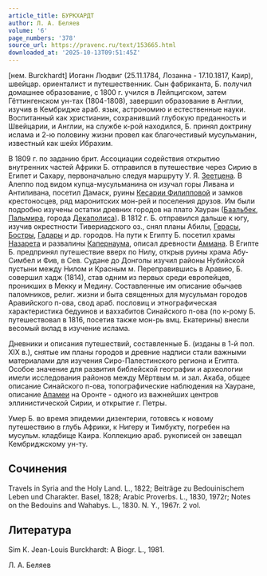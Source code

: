 ```yaml
---
article_title: БУРКХАРДТ
author: Л. А. Беляев
volume: '6'
page_numbers: '378'
source_url: https://pravenc.ru/text/153665.html
downloaded_at: '2025-10-13T09:51:45Z'
---
```


[нем. Burckhardt] Иоганн Людвиг (25.11.1784, Лозанна - 17.10.1817, Каир), швейцар. ориенталист и путешественник. Сын фабриканта, Б. получил домашнее образование, с 1800 г. учился в Лейпцигском, затем Гёттингенском ун-тах (1804-1808), завершил образование в Англии, изучив в Кембридже араб. язык, астрономию и естественные науки. Воспитанный как христианин, сохранивший глубокую преданность и Швейцарии, и Англии, на службе к-рой находился, Б. принял доктрину ислама и 2-ю половину жизни провел как благочестивый мусульманин, известный как шейх Ибрахим.

В 1809 г. по заданию брит. Ассоциации содействия открытию внутренних частей Африки Б. отправился в путешествие через Сирию в Египет и Сахару, первоначально следуя маршруту У. Я. [Зеетцена](https://pravenc.ru/text/Зеетцена.html). В Алеппо под видом купца-мусульманина он изучал горы Ливана и Антиливана, посетил Дамаск, руины [Кесарии Филипповой](<https://pravenc.ru/text/Кесарии Филипповой.html>) и замков крестоносцев, ряд маронитских мон-рей и поселения друзов. Им были подробно изучены остатки древних городов на плато Хауран ([Баальбек](https://pravenc.ru/text/Баальбек.html), [Пальмира](https://pravenc.ru/text/Пальмира.html), города [Декаполиса](https://pravenc.ru/text/Декаполиса.html)). В 1812 г. Б. отправился дальше к югу, изучив окрестности Тивериадского оз., снял планы Абилы, [Герасы](https://pravenc.ru/text/Герасы.html), [Бостры](https://pravenc.ru/text/Бостры.html), [Гадары](https://pravenc.ru/text/Гадары.html) и др. городов. На пути к Египту Б. посетил храмы [Назарета](https://pravenc.ru/text/Назарета.html) и развалины [Капернаума](https://pravenc.ru/text/Капернаума.html), описал древности [Аммана](https://pravenc.ru/text/Аммана.html). В Египте Б. предпринял путешествие вверх по Нилу, открыв руины храма Абу-Симбел и Фив, в Сев. Судане до Донголы изучил районы Нубийской пустыни между Нилом и Красным м. Переправившись в Аравию, Б. совершил хадж (1814), став одним из первых среди европейцев, проникших в Мекку и Медину. Составленные им описание обычаев паломников, религ. жизни и быта священных для мусульман городов Аравийского п-ова, свод араб. пословиц и этнографическая характеристика бедуинов и ваххабитов Синайского п-ова (по к-рому Б. путешествовал в 1816, посетив также мон-рь вмц. Екатерины) внесли весомый вклад в изучение ислама.

Дневники и описания путешествий, составленные Б. (изданы в 1-й пол. XIX в.), снятые им планы городов и древние надписи стали важными материалами для изучения Сиро-Палестинского региона и Египта. Особое значение для развития библейской географии и археологии имели исследования районов между Мёртвым м. и зал. Акаба, общее описание Синайского п-ова, топографические наблюдения на Хауране, описание [Апамеи](https://pravenc.ru/text/Апамеи.html) на Оронте - одного из важнейших центров эллинистической Сирии, и открытие г. Петры.

Умер Б. во время эпидемии дизентерии, готовясь к новому путешествию в глубь Африки, к Нигеру и Тимбукту, погребен на мусульм. кладбище Каира. Коллекцию араб. рукописей он завещал Кембриджскому ун-ту.

## Сочинения

Travels in Syria and the Holy Land. L., 1822; Beiträge zu Bedouinischem Leben und Charakter. Basel, 1828; Arabic Proverbs. L., 1830, 1972r; Notes on the Bedouins and Wahabys. L., 1830. N. Y., 1967r. 2 vol.

## Литература

Sim K. Jean-Louis Burckhardt: A Biogr. L., 1981.

Л. А. Беляев
